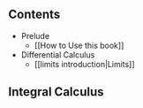 ## Contents

- Prelude
	- [[How to Use this book]]
- Differential Calculus
	- [[limits introduction|Limits]] 

## Integral Calculus
